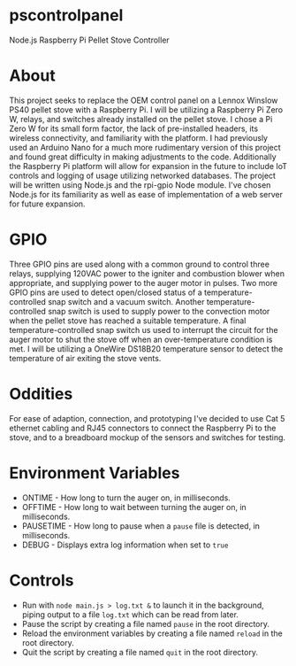 # pscontrolpanel
Node.js Raspberry Pi Pellet Stove Controller

# About
This project seeks to replace the OEM control panel on a Lennox Winslow PS40 pellet stove with a Raspberry Pi. I will be utilizing a Raspberry Pi Zero W, relays, and switches already installed on the pellet stove. I chose a Pi Zero W for its small form factor, the lack of pre-installed headers, its wireless connectivity, and familiarity with the platform. I had previously used an Arduino Nano for a much more rudimentary version of this project and found great difficulty in making adjustments to the code. Additionally the Raspberry Pi platform will allow for expansion in the future to include IoT controls and logging of usage utilizing networked databases. The project will be written using Node.js and the rpi-gpio Node module. I've chosen Node.js for its familiarity as well as ease of implementation of a web server for future expansion.

# GPIO
Three GPIO pins are used along with a common ground to control three relays, supplying 120VAC power to the igniter and combustion blower when appropriate, and supplying power to the auger motor in pulses. Two more GPIO pins are used to detect open/closed status of a temperature-controlled snap switch and a vacuum switch. Another temperature-controlled snap switch is used to supply power to the convection motor when the pellet stove has reached a suitable temperature. A final temperature-controlled snap switch us used to interrupt the circuit for the auger motor to shut the stove off when an over-temperature condition is met. I will be utilizing a OneWire DS18B20 temperature sensor to detect the temperature of air exiting the stove vents.

# Oddities
For ease of adaption, connection, and prototyping I've decided to use Cat 5 ethernet cabling and RJ45 connectors to connect the Raspberry Pi to the stove, and to a breadboard mockup of the sensors and switches for testing.

# Environment Variables
* ONTIME - How long to turn the auger on, in milliseconds.  
* OFFTIME - How long to wait between turning the auger on, in milliseconds.  
* PAUSETIME - How long to pause when a `pause` file is detected, in milliseconds.  
* DEBUG - Displays extra log information when set to `true`

# Controls
* Run with `node main.js > log.txt &` to launch it in the background, piping output to a file `log.txt` which can be read from later.  
* Pause the script by creating a file named `pause` in the root directory.  
* Reload the environment variables by creating a file named `reload` in the root directory.  
* Quit the script by creating a file named `quit` in the root directory.